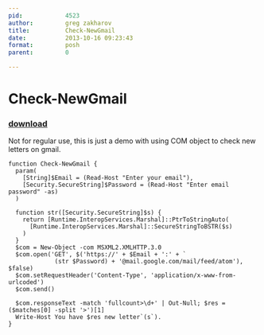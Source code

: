```yaml
---
pid:            4523
author:         greg zakharov
title:          Check-NewGmail
date:           2013-10-16 09:23:43
format:         posh
parent:         0

---
```


# Check-NewGmail

### [download](Scripts\4523.ps1)

Not for regular use, this is just a demo with using COM object to check new letters on gmail.

```posh
function Check-NewGmail {
  param(
    [String]$Email = (Read-Host "Enter your email"),    
    [Security.SecureString]$Password = (Read-Host "Enter email password" -as)
  )
  
  function str([Security.SecureString]$s) {
    return [Runtime.InteropServices.Marshal]::PtrToStringAuto(
      [Runtime.InteropServices.Marshal]::SecureStringToBSTR($s)
    )
  }
  $com = New-Object -com MSXML2.XMLHTTP.3.0
  $com.open('GET', $('https://' + $Email + ':' + `
             (str $Password) + '@mail.google.com/mail/feed/atom'), $false)
  $com.setRequestHeader('Content-Type', 'application/x-www-from-urlcoded')
  $com.send()
  
  $com.responseText -match 'fullcount>\d+' | Out-Null; $res = ($matches[0] -split '>')[1]
  Write-Host You have $res new letter`(s`).
}
```
